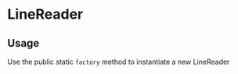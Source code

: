 LineReader
==========

Usage
-----

Use the public static `factory` method to instantiate a new LineReader

